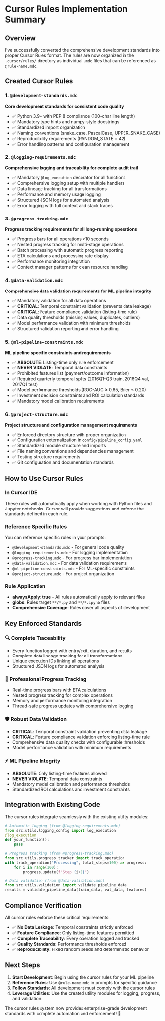 # Cursor Rules Implementation Summary

## Overview

I've successfully converted the comprehensive development standards into proper Cursor Rules format. The rules are now organized in the `.cursor/rules/` directory as individual `.mdc` files that can be referenced as `@rule-name.mdc`.

## Created Cursor Rules

### 1. `@development-standards.mdc`
**Core development standards for consistent code quality**

- ✅ Python 3.9+ with PEP 8 compliance (100-char line length)
- ✅ Mandatory type hints and numpy-style docstrings
- ✅ Standardized import organization
- ✅ Naming conventions (snake_case, PascalCase, UPPER_SNAKE_CASE)
- ✅ Reproducibility requirements (RANDOM_STATE = 42)
- ✅ Error handling patterns and configuration management

### 2. `@logging-requirements.mdc`
**Comprehensive logging and traceability for complete audit trail**

- ✅ Mandatory `@log_execution` decorator for all functions
- ✅ Comprehensive logging setup with multiple handlers
- ✅ Data lineage tracking for all transformations
- ✅ Performance and memory usage logging
- ✅ Structured JSON logs for automated analysis
- ✅ Error logging with full context and stack traces

### 3. `@progress-tracking.mdc`
**Progress tracking requirements for all long-running operations**

- ✅ Progress bars for all operations >10 seconds
- ✅ Nested progress tracking for multi-stage operations
- ✅ Batch processing with automatic progress reporting
- ✅ ETA calculations and processing rate display
- ✅ Performance monitoring integration
- ✅ Context manager patterns for clean resource handling

### 4. `@data-validation.mdc`
**Comprehensive data validation requirements for ML pipeline integrity**

- ✅ Mandatory validation for all data operations
- ✅ **CRITICAL**: Temporal constraint validation (prevents data leakage)
- ✅ **CRITICAL**: Feature compliance validation (listing-time rule)
- ✅ Data quality thresholds (missing values, duplicates, outliers)
- ✅ Model performance validation with minimum thresholds
- ✅ Structured validation reporting and error handling

### 5. `@ml-pipeline-constraints.mdc`
**ML pipeline specific constraints and requirements**

- ✅ **ABSOLUTE**: Listing-time only rule enforcement
- ✅ **NEVER VIOLATE**: Temporal data constraints 
- ✅ Prohibited features list (payment/outcome information)
- ✅ Required quarterly temporal splits (2016Q1-Q3 train, 2016Q4 val, 2017Q1 test)
- ✅ Model performance thresholds (ROC-AUC ≥ 0.65, Brier ≤ 0.20)
- ✅ Investment decision constraints and ROI calculation standards
- ✅ Mandatory model calibration requirements

### 6. `@project-structure.mdc`
**Project structure and configuration management requirements**

- ✅ Enforced directory structure with proper organization
- ✅ Configuration externalization in `config/pipeline_config.yaml`
- ✅ Standardized module structure and imports
- ✅ File naming conventions and dependencies management
- ✅ Testing structure requirements
- ✅ Git configuration and documentation standards

## How to Use Cursor Rules

### In Cursor IDE
These rules will automatically apply when working with Python files and Jupyter notebooks. Cursor will provide suggestions and enforce the standards defined in each rule.

### Reference Specific Rules
You can reference specific rules in your prompts:
- `@development-standards.mdc` - For general code quality
- `@logging-requirements.mdc` - For logging implementation  
- `@progress-tracking.mdc` - For progress bar implementation
- `@data-validation.mdc` - For data validation requirements
- `@ml-pipeline-constraints.mdc` - For ML-specific constraints
- `@project-structure.mdc` - For project organization

### Rule Application
- **alwaysApply: true** - All rules automatically apply to relevant files
- **globs**: Rules target `**/*.py` and `**/*.ipynb` files
- **Comprehensive Coverage**: Rules cover all aspects of development

## Key Enforced Standards

### 🔍 Complete Traceability
- Every function logged with entry/exit, duration, and results
- Complete data lineage tracking for all transformations
- Unique execution IDs linking all operations
- Structured JSON logs for automated analysis

### 🚀 Professional Progress Tracking  
- Real-time progress bars with ETA calculations
- Nested progress tracking for complex operations
- Memory and performance monitoring integration
- Thread-safe progress updates with comprehensive logging

### 🛡️ Robust Data Validation
- **CRITICAL**: Temporal constraint validation preventing data leakage
- **CRITICAL**: Feature compliance validation enforcing listing-time rule
- Comprehensive data quality checks with configurable thresholds
- Model performance validation with minimum requirements

### ⚡ ML Pipeline Integrity
- **ABSOLUTE**: Only listing-time features allowed
- **NEVER VIOLATE**: Temporal data constraints
- Mandatory model calibration and performance thresholds  
- Standardized ROI calculations and investment constraints

## Integration with Existing Code

The cursor rules integrate seamlessly with the existing utility modules:

```python
# Automatic logging (from @logging-requirements.mdc)
from src.utils.logging_config import log_execution
@log_execution
def your_function():
    pass

# Progress tracking (from @progress-tracking.mdc)  
from src.utils.progress_tracker import track_operation
with track_operation("Processing", total_steps=100) as progress:
    for i in range(100):
        progress.update(f"Step {i+1}")

# Data validation (from @data-validation.mdc)
from src.utils.validation import validate_pipeline_data
results = validate_pipeline_data(train_data, val_data, features)
```

## Compliance Verification

All cursor rules enforce these critical requirements:
- ✅ **No Data Leakage**: Temporal constraints strictly enforced
- ✅ **Feature Compliance**: Only listing-time features permitted
- ✅ **Complete Traceability**: Every operation logged and tracked
- ✅ **Quality Standards**: Performance thresholds enforced
- ✅ **Reproducibility**: Fixed random seeds and deterministic behavior

## Next Steps

1. **Start Development**: Begin using the cursor rules for your ML pipeline
2. **Reference Rules**: Use `@rule-name.mdc` in prompts for specific guidance
3. **Follow Standards**: All development must comply with the cursor rules
4. **Leverage Utilities**: Use the created utility modules for logging, progress, and validation

The cursor rules system now provides enterprise-grade development standards with complete automation and enforcement! 🎯
